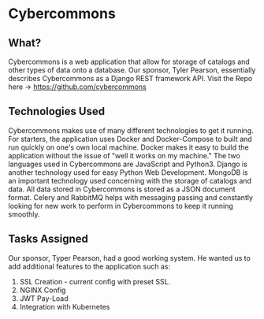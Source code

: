 # Cybercommons

## What?
Cybercommons is a web application that allow for storage of catalogs and other types of data onto a database. Our sponsor, Tyler Pearson, essentially describes Cybercommons as a Django REST framework API. Visit the Repo here -> https://github.com/cybercommons

## Technologies Used
Cybercommons makes use of many different technologies to get it running. For starters, the application uses Docker and Docker-Compose to built and run quickly on one's own local machine. Docker makes it easy to build the application without the issue of "well it works on my machine." The two languages used in Cybercommons are JavaScript and Python3. Django is another technology used for easy Python Web Development. MongoDB is an important technology used concerning with the storage of catalogs and data. All data stored in Cybercommons is stored as a JSON document format. Celery and RabbitMQ helps with messaging passing and constantly looking for new work to perform in Cybercommons to keep it running smoothly.

## Tasks Assigned
Our sponsor, Typer Pearson, had a good working system. He wanted us to add additional features to the application such as:
1) SSL Creation - current config with preset SSL.
2) NGINX Config
3) JWT Pay-Load
4) Integration with Kubernetes

